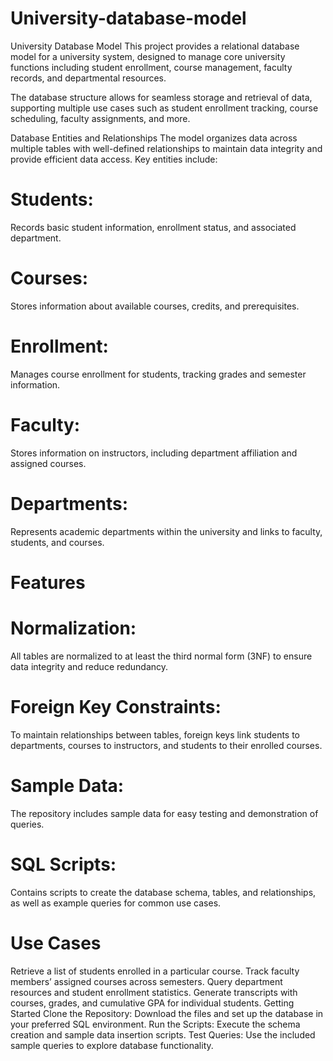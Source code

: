 # University-database-model
 University Database Model This project provides a relational database model for a university system, designed to manage core university functions including student enrollment, course management, faculty records, and departmental resources.
 
The database structure allows for seamless storage and retrieval of data, supporting multiple use cases such as student enrollment tracking, course scheduling, faculty assignments, and more.

Database Entities and Relationships
The model organizes data across multiple tables with well-defined relationships to maintain data integrity and provide efficient data access. Key entities include:

# Students:
Records basic student information, enrollment status, and associated department.

# Courses: 
Stores information about available courses, credits, and prerequisites.

# Enrollment: 
Manages course enrollment for students, tracking grades and semester information.
# Faculty: 
Stores information on instructors, including department affiliation and assigned courses.
# Departments: 
Represents academic departments within the university and links to faculty, students, and courses.
# Features
# Normalization:
All tables are normalized to at least the third normal form (3NF) to ensure data integrity and reduce redundancy.
# Foreign Key Constraints: 
To maintain relationships between tables, foreign keys link students to departments, courses to instructors, and students to their enrolled courses.
# Sample Data: 
The repository includes sample data for easy testing and demonstration of queries.
# SQL Scripts:
Contains scripts to create the database schema, tables, and relationships, as well as example queries for common use cases.
# Use Cases
Retrieve a list of students enrolled in a particular course.
Track faculty members’ assigned courses across semesters.
Query department resources and student enrollment statistics.
Generate transcripts with courses, grades, and cumulative GPA for individual students.
Getting Started
Clone the Repository: Download the files and set up the database in your preferred SQL environment.
Run the Scripts: Execute the schema creation and sample data insertion scripts.
Test Queries: Use the included sample queries to explore database functionality.

